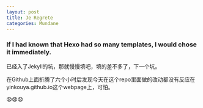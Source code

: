 ```yaml
---
layout: post
title: Je Regrete
categories: Mundane
---
```


### If I had known that Hexo had so many templates, I would chose it immediately.
已经入了Jekyll的坑，那就慢慢填吧，填的差不多了，下一个坑。

在Github上面折腾了六个小时后发现今天在这个repo里面做的改动都没有反应在yinkouya.github.io这个webpage上，可怕。

:anguished::anguished::anguished:
